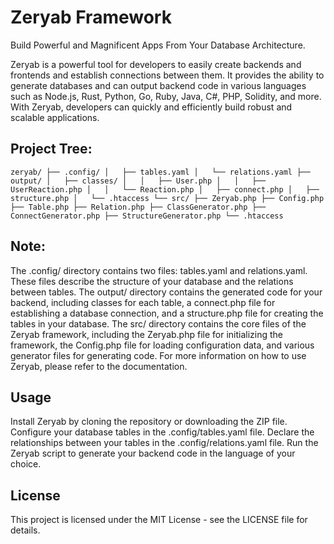 # Zeryab Framework
Build Powerful and Magnificent Apps From Your Database Architecture.

Zeryab is a powerful tool for developers to easily create backends and frontends and establish connections between them. It provides the ability to generate databases and can output backend code in various languages such as Node.js, Rust, Python, Go, Ruby, Java, C#, PHP, Solidity, and more. With Zeryab, developers can quickly and efficiently build robust and scalable applications.

## Project Tree:

`
zeryab/
├── .config/
│   ├── tables.yaml
│   └── relations.yaml
├── output/
│   ├── classes/
│   │   ├── User.php
│   │   ├── UserReaction.php
│   │   └── Reaction.php
│   ├── connect.php
│   ├── structure.php
│   └── .htaccess
└── src/
    ├── Zeryab.php
    ├── Config.php
    ├── Table.php
    ├── Relation.php
    ├── ClassGenerator.php
    ├── ConnectGenerator.php
    ├── StructureGenerator.php
    └── .htaccess
`

## Note:
The .config/ directory contains two files: tables.yaml and relations.yaml. These files describe the structure of your database and the relations between tables.
The output/ directory contains the generated code for your backend, including classes for each table, a connect.php file for establishing a database connection, and a structure.php file for creating the tables in your database.
The src/ directory contains the core files of the Zeryab framework, including the Zeryab.php file for initializing the framework, the Config.php file for loading configuration data, and various generator files for generating code.
For more information on how to use Zeryab, please refer to the documentation.

## Usage
Install Zeryab by cloning the repository or downloading the ZIP file.
Configure your database tables in the .config/tables.yaml file.
Declare the relationships between your tables in the .config/relations.yaml file.
Run the Zeryab script to generate your backend code in the language of your choice.

## License
This project is licensed under the MIT License - see the LICENSE file for details.
